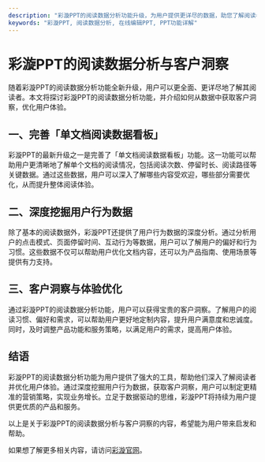 ```yaml
---
description: "彩漩PPT的阅读数据分析功能升级，为用户提供更详尽的数据，助您了解阅读者需求。通过深入的数据分析，提供客户洞察，优化使用体验。"
keywords: "彩漩PPT, 阅读数据分析, 在线编辑PPT, PPT功能详解"
---
```

# 彩漩PPT的阅读数据分析与客户洞察

随着彩漩PPT的阅读数据分析功能全新升级，用户可以更全面、更详尽地了解其阅读者。本文将探讨彩漩PPT的阅读数据分析功能，并介绍如何从数据中获取客户洞察，优化用户体验。

## 一、完善「单文档阅读数据看板」

彩漩PPT的最新升级之一是完善了「单文档阅读数据看板」功能。这一功能可以帮助用户更清晰地了解单个文档的阅读情况，包括阅读次数、停留时长、阅读路径等关键数据。通过这些数据，用户可以深入了解哪些内容受欢迎，哪些部分需要优化，从而提升整体阅读体验。

## 二、深度挖掘用户行为数据

除了基本的阅读数据外，彩漩PPT还提供了用户行为数据的深度分析。通过分析用户的点击模式、页面停留时间、互动行为等数据，用户可以了解用户的偏好和行为习惯。这些数据不仅可以帮助用户优化文档内容，还可以为产品指南、使用场景等提供有力支持。

## 三、客户洞察与体验优化

通过彩漩PPT的阅读数据分析功能，用户可以获得宝贵的客户洞察。了解用户的阅读习惯、偏好和需求，可以帮助用户更好地定制内容，提升用户满意度和忠诚度。同时，及时调整产品功能和服务策略，以满足用户的需求，提高用户体验。

## 结语

彩漩PPT的阅读数据分析功能为用户提供了强大的工具，帮助他们深入了解阅读者并优化用户体验。通过深度挖掘用户行为数据，获取客户洞察，用户可以制定更精准的营销策略，实现业务增长。立足于数据驱动的思维，彩漩PPT将持续为用户提供更优质的产品和服务。

以上是关于彩漩PPT的阅读数据分析与客户洞察的内容，希望能为用户带来启发和帮助。

如果想了解更多相关内容，请访问[彩漩官网](https://caixuan.cc)。
